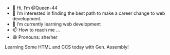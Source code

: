 - 👋 Hi, I’m @Queen-44
- 👀 I’m interested in finding the best path to make a career change to web development.
- 🌱 I’m currently learning web development 
- 📫 How to reach me ...
- 😄 Pronouns: she/her
<!---
Queen-44/Queen-44 is a ✨ special ✨ repository because its `README.md` (this file) appears on your GitHub profile.
You can click the Preview link to take a look at your changes.
--->
Learning Some HTML and CCS today with Gen. Assembly! 

